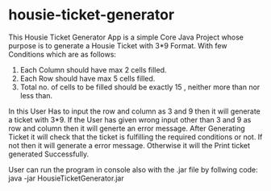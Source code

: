 # housie-ticket-generator

This Housie Ticket Generator App is a simple Core Java Project whose purpose is to generate a Housie Ticket with 3*9 Format.
With few Conditions which are as follows:
1. Each Column should have max 2 cells filled.
2. Each Row should have max 5 cells filled.
3. Total no. of cells to be filled should be exactly 15 , neither more than nor less than. 

In this User Has to input the row and column as 3 and 9 then it will generate a ticket with 3*9.
If the User has given wrong input other than 3 and 9 as row and column then it will generte an error message.
After Generating Ticket it will check that the ticket is fulfilling the required conditions or not.
If not then it will generate a error message.
Otherwise it will the Print ticket generated Successfully.

User can run the program in console also with the .jar file by follwing code:
java -jar HousieTicketGenerator.jar

